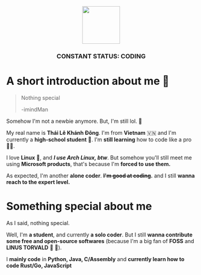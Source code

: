 <div id="header" align="center"><img src="https://cdn.discordapp.com/attachments/1064529422079758346/1064534635838717972/unnamed.gif" width="100"/></div>
<h3 align="center">CONSTANT STATUS: CODING</h3>

# A short introduction about me 👀
> Nothing special
>
> -imindMan

Somehow I'm not a newbie anymore. But, I'm still lol. 🤡

My real name is **Thái Lê Khánh Đông**. I'm from **Vietnam** 🇻🇳 and I'm currently a **high-school student** 🏫. I'm **still learning** how to code like a pro 👩‍💻. 

I love **Linux** 🐧, and ***I use Arch Linux, btw***. But somehow you'll still meet me using **Microsoft products**, that's because I'm **forced to use them.**

As expected, I'm another **alone coder**. **~~I'm good at coding~~.** and I still **wanna reach to the expert level.**

# Something special about me 
As I said, nothing special.

Well, I'm **a student**, and currently **a solo coder**. But I still **wanna contribute some free and open-source softwares** (because I'm a big fan of **FOSS** and **LINUS TORVALD** 🐧 🐧).

I **mainly code** in **Python, Java, C/Assembly** and **currently learn how to code Rust/Go, JavaScript** 
